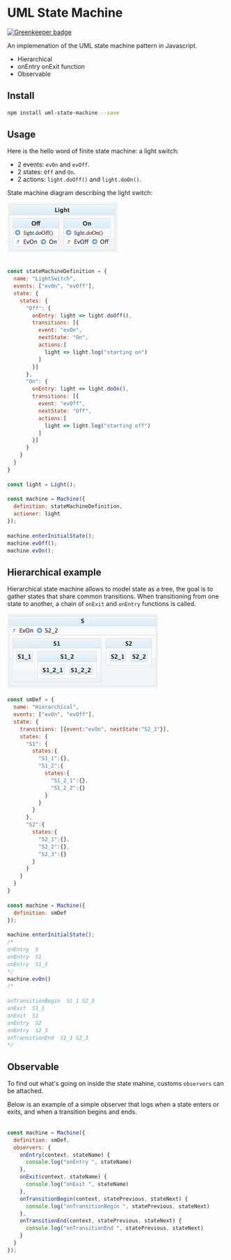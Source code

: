 # UML State Machine

[![Greenkeeper badge](https://badges.greenkeeper.io/FredericHeem/uml-state-machine.svg)](https://greenkeeper.io/)

An implemenation of the UML state machine pattern in Javascript. 

* Hierarchical
* onEntry onExit function
* Observable

## Install

```bash
npm install uml-state-machine --save
```

## Usage

Here is the hello word of finite state machine: a light switch: 

 * 2 events: `evOn` and `evOff`.
 * 2 states: `Off` and `On`.
 * 2 actions: `light.doOff()` and  `light.doOn()`.

State machine diagram describing the light switch:


![alt text](doc/img/state-machine-light.png "state-machine-light")


```javascript

const stateMachineDefinition = {
  name: "LightSwitch",
  events: ["evOn", "evOff"],
  state: {
    states: {
      "Off": {
        onEntry: light => light.doOff(),
        transitions: [{
          event: "evOn",
          nextState: "On",
          actions:[
            light => light.log("starting on")
          ]
        }]
      },
      "On": {
        onEntry: light => light.doOn(),
        transitions: [{
          event: "evOff",
          nextState: "Off",
          actions:[
            light => light.log("starting off")
          ]
        }]
      }
    }
  }
}

const light = Light();

const machine = Machine({
  definition: stateMachineDefinition,
  actioner: light
});

machine.enterInitialState();
machine.evOff();
machine.evOn();

```

## Hierarchical example

Hierarchical state machine allows to model state as a tree, the goal is to gather states that share common transitions. 
When transitioning from one state to another, a chain of `onExit` and `onEntry` functions is called. 


![alt text](doc/img/state-machine-hierarchical.png "state-machine-hierarchical")


```javascript
const smDef = {
  name: "Hierarchical",
  events: ["evOn", "evOff"],
  state: {
    transitions: [{event:"evOn", nextState:"S2_3"}],
    states: {
      "S1": {
        states:{
          "S1_1":{},
          "S1_2":{
            states:{
              "S1_2_1":{},
              "S1_2_2":{}
            }
          }
        }
      },
      "S2":{
        states:{
          "S2_1":{},
          "S2_2":{},
          "S2_3":{}
        }
      }
    }
  }
}

const machine = Machine({
  definition: smDef
});

machine.enterInitialState();
/*
onEntry  S
onEntry  S1
onEntry  S1_1
*/
machine.evOn()
/*

onTransitionBegin  S1_1 S2_3
onExit  S1_1
onExit  S1
onEntry  S2
onEntry  S2_3
onTransitionEnd  S1_1 S2_3
*/

```

## Observable

To find out what's going on inside the state mahine, customs `observers` can be attached.

Below is an example of a simple observer that logs when a state enters or exits, and when a transition begins and ends.

```javascript

const machine = Machine({
  definition: smDef,
  observers: {
    onEntry(context, stateName) {
      console.log("onEntry ", stateName)
    },
    onExit(context, stateName) {
      console.log("onExit ", stateName)
    },
    onTransitionBegin(context, statePrevious, stateNext) {
      console.log("onTransitionBegin ", statePrevious, stateNext)
    },
    onTransitionEnd(context, statePrevious, stateNext) {
      console.log("onTransitionEnd ", statePrevious, stateNext)
    }
  }
});

```
